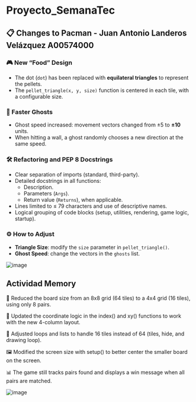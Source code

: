 # Proyecto_SemanaTec

## 📋 Changes to Pacman - Juan Antonio Landeros Velázquez A00574000

### 🎮 New “Food” Design
- The dot (`dot`) has been replaced with **equilateral triangles** to represent the pellets.
- The `pellet_triangle(x, y, size)` function is centered in each tile, with a configurable size.

### 👻 Faster Ghosts
- Ghost speed increased: movement vectors changed from ±5 to **±10** units.
- When hitting a wall, a ghost randomly chooses a new direction at the same speed.

### 🛠 Refactoring and PEP 8 Docstrings
- Clear separation of imports (standard, third-party).
- Detailed docstrings in all functions:
  - Description.
  - Parameters (`Args`).
  - Return value (`Returns`), when applicable.
- Lines limited to ≤ 79 characters and use of descriptive names.
- Logical grouping of code blocks (setup, utilities, rendering, game logic, startup).

### ⚙️ How to Adjust
- **Triangle Size**: modify the `size` parameter in `pellet_triangle()`.
- **Ghost Speed**: change the vectors in the `ghosts` list.

![image](https://github.com/user-attachments/assets/2e7b5506-c56e-4135-8f72-8845c3e02d50)

## Actividad Memory

🔢 Reduced the board size from an 8x8 grid (64 tiles) to a 4x4 grid (16 tiles), using only 8 pairs.

🎯 Updated the coordinate logic in the index() and xy() functions to work with the new 4-column layout.

🔄 Adjusted loops and lists to handle 16 tiles instead of 64 (tiles, hide, and drawing loop).

🖼️ Modified the screen size with setup() to better center the smaller board on the screen.

📊 The game still tracks pairs found and displays a win message when all pairs are matched.

![image](https://github.com/user-attachments/assets/c74be797-ea45-4608-8ed8-ea73f1360640)

